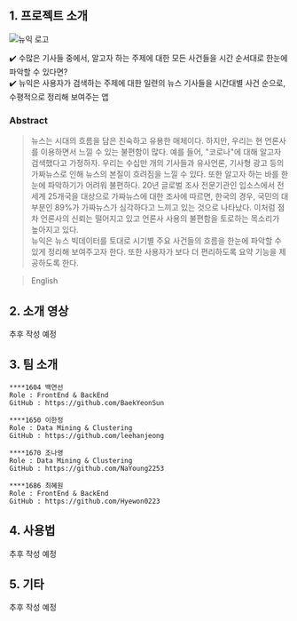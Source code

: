 ## 1. 프로젝트 소개
![뉴익 로고](https://user-images.githubusercontent.com/55417591/161069626-50a79398-abd8-47d5-9a57-e7b91a5a83b0.jpeg)

✔️ 수많은 기사들 중에서, 알고자 하는 주제에 대한 모든 사건들을 시간 순서대로 한눈에 파악할 수 있다면?  
✔️ 뉴익은 사용자가 검색하는 주제에 대한 일련의 뉴스 기사들을 시간대별 사건 순으로, 수평적으로 정리해 보여주는 앱

### Abstract
> 뉴스는 시대의 흐름을 담은 친숙하고 유용한 매체이다. 하지만, 우리는 현 언론사를 이용하면서 느낄 수 있는 불편함이 많다. 예를 들어, "코로나"에 대해 알고자 검색했다고 가정하자. 우리는 수십만 개의 기사들과 유사언론, 기사형 광고 등의 가짜뉴스로 인해 뉴스의 본질이 흐려짐을 느낄 수 있다. 또한 알고자 하는 바를 한눈에 파악하기가 어려워 불편하다. 20년 글로벌 조사 전문기관인 입소스에서 전 세계 25개국을 대상으로 가짜뉴스에 대한 조사에 따르면, 한국의 경우, 국민의 대부분인 89%가 가짜뉴스가 심각하다고 느끼고 있는 것으로 나타났다. 이처럼 점차 언론사의 신뢰는 떨어지고 있고 언론사 사용의 불편함을 토로하는 목소리가 높아지고 있다.  
뉴익은 뉴스 빅데이터를 토대로 시기별 주요 사건들의 흐름을 한눈에 파악할 수 있게 정리해 보여주고자 한다. 또한 사용자가 보다 더 편리하도록 요약 기능을 제공하도록 한다.

> English

## 2. 소개 영상
추후 작성 예정

## 3. 팀 소개
```
****1604 백연선
Role : FrontEnd & BackEnd
GitHub : https://github.com/BaekYeonSun
```
```
****1650 이한정
Role : Data Mining & Clustering
GitHub : https://github.com/leehanjeong
```
```
****1670 조나영
Role : Data Mining & Clustering
GitHub : https://github.com/NaYoung2253
```
```
****1686 최혜원
Role : FrontEnd & BackEnd
GitHub : https://github.com/Hyewon0223
```
## 4. 사용법

추후 작성 예정

## 5. 기타

추후 작성 예정
